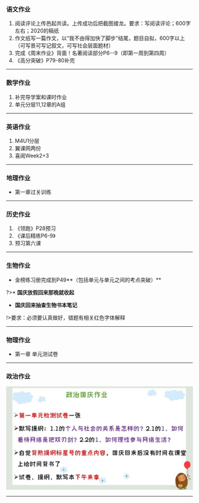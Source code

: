 ﻿### 语文作业 ###
1. 阅读评论上传邑起共读。上传成功后把截图接龙。要求：写阅读评论；600字左右；2020的稿纸
2. 作文纸写一篇作文，以“我不由得加快了脚步”结尾，题目自拟，600字以上（可写景可写记叙文，可写社会层面题材）
3. 完成《周末作业》背面！名著阅读部分P6--9（即第一周到第四周）
4. 《高分突破》P79-80补完
-----
### 数学作业 ###
1. 补完导学案和课时作业
2. 单元分层11,12章的A组
-----
### 英语作业 ###
1. M4U1分层
2. 翼课网两份
3. 喜阅Week2+3
-----
### 地理作业 ###
* 第一章过关训练
-----
### 历史作业 ###
1. 《领跑》P28预习
2. 《课后精练P6-9》
3. 预习第六课
-----
### 生物作业 ###
* 金榜练习册完成到P49**（包括单元与单元之间的考点突破）**

?>* **国庆放假回来那晚就收起**  
  * **国庆回来抽查生物书本笔记**

!>要求：必须要认真做好，错题有相关红色字体解释

-----
### 物理作业 ###
* 第一章 单元测试卷
-----
### 政治作业 ###
![hw](../hw/_images/5p.jpg)

-----
